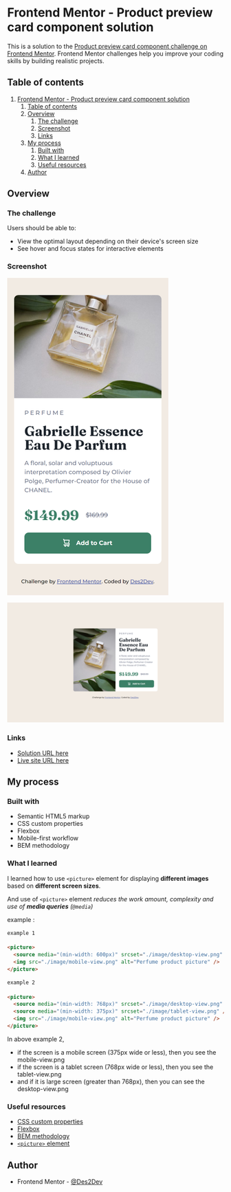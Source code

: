 # Frontend Mentor - Product preview card component solution

This is a solution to the [Product preview card component challenge on Frontend Mentor](https://www.frontendmentor.io/challenges/product-preview-card-component-GO7UmttRfa). Frontend Mentor challenges help you improve your coding skills by building realistic projects.

## Table of contents

1. [Frontend Mentor - Product preview card component solution](#frontend-mentor---product-preview-card-component-solution)
   1. [Table of contents](#table-of-contents)
   2. [Overview](#overview)
      1. [The challenge](#the-challenge)
      2. [Screenshot](#screenshot)
      3. [Links](#links)
   3. [My process](#my-process)
      1. [Built with](#built-with)
      2. [What I learned](#what-i-learned)
      3. [Useful resources](#useful-resources)
   4. [Author](#author)

## Overview

### The challenge

Users should be able to:

- View the optimal layout depending on their device's screen size
- See hover and focus states for interactive elements

### Screenshot

![Mobile view](./screenshot/mobile-view.png)

![Desktop view](./screenshot/desktop-view.png)

### Links

- [Solution URL here](https://your-solution-url.com)
- [Live site URL here](https://des2dev.github.io/product-preview-card-component/)

## My process

### Built with

- Semantic HTML5 markup
- CSS custom properties
- Flexbox
- Mobile-first workflow
- BEM methodology

### What I learned

I learned how to use `<picture>` element for displaying **different images** based on **different screen sizes**.

And use of `<picture>` element _reduces the work amount, complexity and use of **media queries** (`@media`)_

example :

```html
example 1

<picture>
  <source media="(min-width: 600px)" srcset="./image/desktop-view.png" />
  <img src="./image/mobile-view.png" alt="Perfume product picture" />
</picture>
```

```html
example 2

<picture>
  <source media="(min-width: 768px)" srcset="./image/desktop-view.png" />
  <source media="(min-width: 375px)" srcset="./image/tablet-view.png" />
  <img src="./image/mobile-view.png" alt="Perfume product picture" />
</picture>
```

In above example 2,

- if the screen is a mobile screen (375px wide or less), then you see the mobile-view.png
- if the screen is a tablet screen (768px wide or less), then you see the tablet-view.png
- and if it is large screen (greater than 768px), then you can see the desktop-view.png

### Useful resources

- [CSS custom properties](https://developer.mozilla.org/en-US/docs/Web/CSS/Using_CSS_custom_properties)
- [Flexbox](https://developer.mozilla.org/en-US/docs/Web/CSS/CSS_Flexible_Box_Layout/Basic_Concepts_of_Flexbox)
- [BEM methodology](https://en.bem.info/methodology/)
- [`<picture>` element](https://developer.mozilla.org/en-US/docs/Web/HTML/Element/picture)

## Author

- Frontend Mentor - [@Des2Dev](https://www.frontendmentor.io/profile/Des2Dev)
